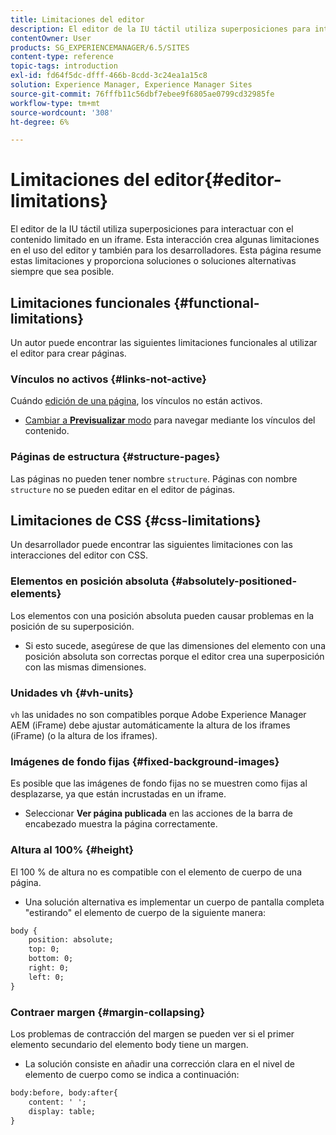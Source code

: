 ```yaml
---
title: Limitaciones del editor
description: El editor de la IU táctil utiliza superposiciones para interactuar con el contenido limitado en un iframe. Esta interacción crea algunas limitaciones en el uso del editor y también para los desarrolladores.
contentOwner: User
products: SG_EXPERIENCEMANAGER/6.5/SITES
content-type: reference
topic-tags: introduction
exl-id: fd64f5dc-dfff-466b-8cdd-3c24ea1a15c8
solution: Experience Manager, Experience Manager Sites
source-git-commit: 76fffb11c56dbf7ebee9f6805ae0799cd32985fe
workflow-type: tm+mt
source-wordcount: '308'
ht-degree: 6%

---
```


# Limitaciones del editor{#editor-limitations}

El editor de la IU táctil utiliza superposiciones para interactuar con el contenido limitado en un iframe. Esta interacción crea algunas limitaciones en el uso del editor y también para los desarrolladores. Esta página resume estas limitaciones y proporciona soluciones o soluciones alternativas siempre que sea posible.

## Limitaciones funcionales {#functional-limitations}

Un autor puede encontrar las siguientes limitaciones funcionales al utilizar el editor para crear páginas.

### Vínculos no activos {#links-not-active}

Cuándo [edición de una página](/help/sites-authoring/editing-content.md), los vínculos no están activos.

* [Cambiar a **Previsualizar** modo](/help/sites-authoring/editing-content.md#preview-mode) para navegar mediante los vínculos del contenido.

### Páginas de estructura {#structure-pages}

Las páginas no pueden tener nombre `structure`. Páginas con nombre `structure` no se pueden editar en el editor de páginas.

## Limitaciones de CSS {#css-limitations}

Un desarrollador puede encontrar las siguientes limitaciones con las interacciones del editor con CSS.

### Elementos en posición absoluta {#absolutely-positioned-elements}

Los elementos con una posición absoluta pueden causar problemas en la posición de su superposición.

* Si esto sucede, asegúrese de que las dimensiones del elemento con una posición absoluta son correctas porque el editor crea una superposición con las mismas dimensiones.

### Unidades vh {#vh-units}

`vh` las unidades no son compatibles porque Adobe Experience Manager AEM (iFrame) debe ajustar automáticamente la altura de los iframes (iFrame) (o la altura de los iframes).

### Imágenes de fondo fijas {#fixed-background-images}

Es posible que las imágenes de fondo fijas no se muestren como fijas al desplazarse, ya que están incrustadas en un iframe.

* Seleccionar **Ver página publicada** en las acciones de la barra de encabezado muestra la página correctamente.

### Altura al 100% {#height}

El 100 % de altura no es compatible con el elemento de cuerpo de una página.

* Una solución alternativa es implementar un cuerpo de pantalla completa &quot;estirando&quot; el elemento de cuerpo de la siguiente manera:

```xml
body {
    position: absolute;
    top: 0;
    bottom: 0;
    right: 0;
    left: 0;
}
```

### Contraer margen {#margin-collapsing}

Los problemas de contracción del margen se pueden ver si el primer elemento secundario del elemento body tiene un margen.

* La solución consiste en añadir una corrección clara en el nivel de elemento de cuerpo como se indica a continuación:

```xml
body:before, body:after{
    content: ' ';
    display: table;
}
```
